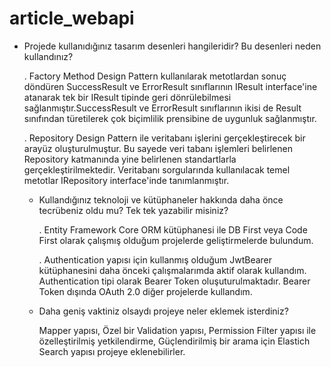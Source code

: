 # article_webapi

- Projede kullanıdığınız tasarım desenleri hangileridir? Bu desenleri neden kullandınız? 

  . Factory Method Design Pattern kullanılarak metotlardan sonuç döndüren SuccessResult ve ErrorResult sınıflarının 
    IResult interface'ine atanarak tek bir IResult tipinde geri dönrülebilmesi sağlanmıştır.SuccessResult ve ErrorResult
    sınıflarının ikisi de Result sınıfından türetilerek çok biçimlilik prensibine de uygunluk sağlanmıştır.
    
  . Repository Design Pattern ile veritabanı işlerini gerçekleştirecek bir arayüz oluşturulmuştur. Bu sayede
    veri tabanı işlemleri belirlenen Repository katmanında yine belirlenen standartlarla gerçekleştirilmektedir.
    Veritabanı sorgularında kullanılacak temel metotlar IRepository interface'inde tanımlanmıştır.

  - Kullandığınız teknoloji ve kütüphaneler hakkında daha önce tecrübeniz oldu mu? Tek tek yazabilir misiniz?  
  
    . Entity Framework Core ORM kütüphanesi ile DB First veya Code First olarak çalışmış olduğum projelerde geliştirmelerde bulundum.
    
    . Authentication yapısı için kullanmış olduğum JwtBearer kütüphanesini daha önceki çalışmalarımda aktif olarak kullandım.
      Authentication tipi olarak Bearer Token oluşuturulmaktadır. Bearer Token dışında OAuth 2.0 diğer projelerde kullandım.
     
  - Daha geniş vaktiniz olsaydı projeye neler eklemek isterdiniz? 
  
     Mapper yapısı, 
     Özel bir Validation yapısı,
     Permission Filter yapısı ile özelleştirilmiş yetkilendirme,
     Güçlendirilmiş bir arama için Elastich Search yapısı
      projeye eklenebilirler.
